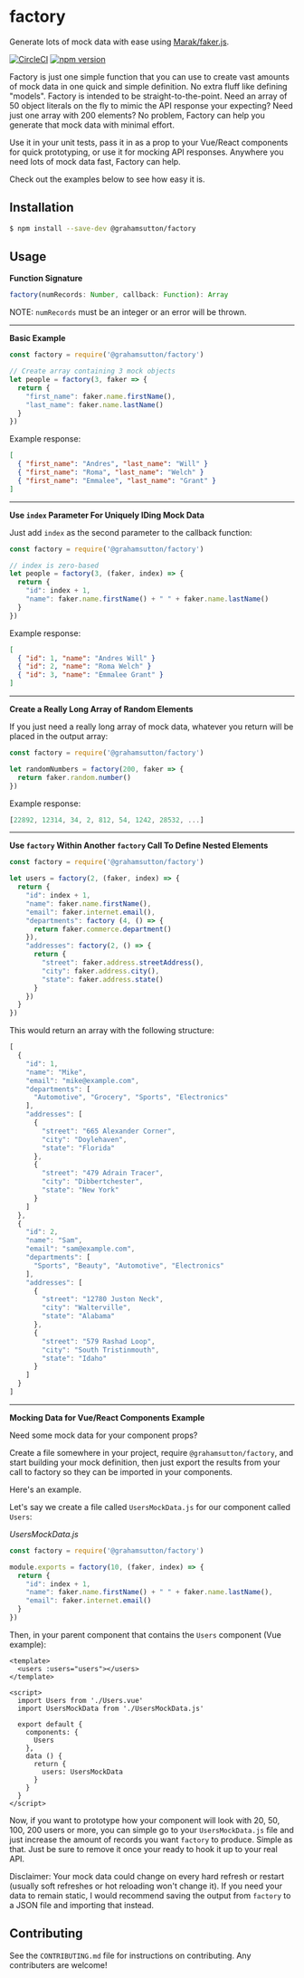 # factory
Generate lots of mock data with ease using [Marak/faker.js](https://github.com/Marak/faker.js).

[![CircleCI](https://circleci.com/gh/grahamsutton/factory/tree/master.svg?style=svg)](https://circleci.com/gh/grahamsutton/factory/tree/master)
[![npm version](https://badge.fury.io/js/%40grahamsutton%2Ffactory.svg)](https://badge.fury.io/js/%40grahamsutton%2Ffactory)

Factory is just one simple function that you can use to create vast amounts of mock data in one quick and simple
definition. No extra fluff like defining "models". Factory is intended to be straight-to-the-point. Need an array
of 50 object literals on the fly to mimic the API response your expecting? Need just one array with 200 elements?
No problem, Factory can help you generate that mock data with minimal effort.

Use it in your unit tests, pass it in as a prop to your Vue/React components for quick prototyping, or use it for
mocking API responses. Anywhere you need lots of mock data fast, Factory can help.

Check out the examples below to see how easy it is.

## Installation

```sh
$ npm install --save-dev @grahamsutton/factory
```

## Usage

**Function Signature**

```js
factory(numRecords: Number, callback: Function): Array
```

NOTE: `numRecords` must be an integer or an error will be thrown.

---

**Basic Example**

```js
const factory = require('@grahamsutton/factory')

// Create array containing 3 mock objects
let people = factory(3, faker => {
  return {
    "first_name": faker.name.firstName(),
    "last_name": faker.name.lastName()
  }
})
````
Example response:

```json
[
  { "first_name": "Andres", "last_name": "Will" }
  { "first_name": "Roma", "last_name": "Welch" }
  { "first_name": "Emmalee", "last_name": "Grant" }
]
```

---

**Use `index` Parameter For Uniquely IDing Mock Data**

Just add `index` as the second parameter to the callback function:

```js
const factory = require('@grahamsutton/factory')

// index is zero-based
let people = factory(3, (faker, index) => {
  return {
    "id": index + 1,
    "name": faker.name.firstName() + " " + faker.name.lastName()
  }
})
````

Example response:

```json
[
  { "id": 1, "name": "Andres Will" }
  { "id": 2, "name": "Roma Welch" }
  { "id": 3, "name": "Emmalee Grant" }
]
```

---

**Create a Really Long Array of Random Elements**

If you just need a really long array of mock data, whatever you return will be
placed in the output array:

```js
const factory = require('@grahamsutton/factory')

let randomNumbers = factory(200, faker => {
  return faker.random.number()
})
````

Example response:

```js
[22892, 12314, 34, 2, 812, 54, 1242, 28532, ...]
```

---

**Use `factory` Within Another `factory` Call To Define Nested Elements**

```js
const factory = require('@grahamsutton/factory')

let users = factory(2, (faker, index) => {
  return {
    "id": index + 1,
    "name": faker.name.firstName(),
    "email": faker.internet.email(),
    "departments": factory (4, () => {
      return faker.commerce.department()
    }),
    "addresses": factory(2, () => {
      return {
        "street": faker.address.streetAddress(),
        "city": faker.address.city(),
        "state": faker.address.state()
      }
    })
  }
})
```

This would return an array with the following structure:

```js
[
  {
    "id": 1,
    "name": "Mike",
    "email": "mike@example.com",
    "departments": [
      "Automotive", "Grocery", "Sports", "Electronics"
    ],
    "addresses": [
      {
        "street": "665 Alexander Corner",
        "city": "Doylehaven",
        "state": "Florida"
      },
      {
        "street": "479 Adrain Tracer",
        "city": "Dibbertchester",
        "state": "New York"
      }
    ]
  },
  {
    "id": 2,
    "name": "Sam",
    "email": "sam@example.com",
    "departments": [
      "Sports", "Beauty", "Automotive", "Electronics"
    ],
    "addresses": [
      {
        "street": "12780 Juston Neck",
        "city": "Walterville",
        "state": "Alabama"
      },
      {
        "street": "579 Rashad Loop",
        "city": "South Tristinmouth",
        "state": "Idaho"
      }
    ]
  }
]
```

---

**Mocking Data for Vue/React Components Example**

Need some mock data for your component props?

Create a file somewhere in your project, require `@grahamsutton/factory`, and start building your mock
definition, then just export the results from your call to factory so they can be imported in your
components.

Here's an example.

Let's say we create a file called `UsersMockData.js` for our component called `Users`:

*UsersMockData.js*

```js
const factory = require('@grahamsutton/factory')

module.exports = factory(10, (faker, index) => {
  return {
    "id": index + 1,
    "name": faker.name.firstName() + " " + faker.name.lastName(),
    "email": faker.internet.email()
  }
})
```

Then, in your parent component that contains the `Users` component (Vue example):

```vue
<template>
  <users :users="users"></users>
</template>

<script>
  import Users from './Users.vue'
  import UsersMockData from './UsersMockData.js'

  export default {
    components: {
      Users
    },
    data () {
      return {
        users: UsersMockData
      }
    }
  }
</script>
```

Now, if you want to prototype how your component will look with 20, 50, 100, 200 users or more, you can simple go to your `UsersMockData.js`
file and just increase the amount of records you want `factory` to produce. Simple as that. Just be sure to remove it once your ready to hook
it up to your real API.

Disclaimer: Your mock data could change on every hard refresh or restart (usually soft refreshes or hot reloading won't change it). If
you need your data to remain static, I would recommend saving the output from `factory` to a JSON file and importing that instead.

## Contributing

See the `CONTRIBUTING.md` file for instructions on contributing. Any contributers are welcome!

